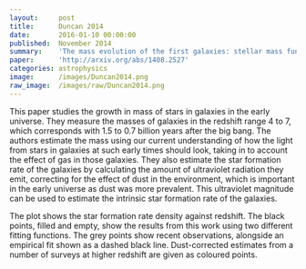 ```yaml
---
layout:     post
title:      Duncan 2014
date:       2016-01-10 00:00:00
published:  November 2014
summary:    'The mass evolution of the first galaxies: stellar mass functions and star formation rates at 4 < z < 7 in the CANDELS GOODS-South field'
paper:      'http://arxiv.org/abs/1408.2527'
categories: astrophysics
image:      /images/Duncan2014.png
raw_image:  /images/raw/Duncan2014.png
---
```


This paper studies the growth in mass of stars in galaxies in the early universe. They measure the masses of galaxies in the redshift range 4 to 7, which corresponds with 1.5 to 0.7 billion years after the big bang. The authors estimate the mass using our current understanding of how the light from stars in galaxies at such early times should look, taking in to account the effect of gas in those galaxies. They also estimate the star formation rate of the galaxies by calculating the amount of ultraviolet radiation they emit, correcting for the effect of dust in the environment, which is important in the early universe as dust was more prevalent. This ultraviolet magnitude can be used to estimate the intrinsic star formation rate of the galaxies.

The plot shows the star formation rate density against redshift. The black points, filled and empty, show the results from this work using two different fitting functions. The grey points show recent observations, alongside an empirical fit shown as a dashed black line. Dust-corrected estimates from a number of surveys at higher redshift are given as coloured points.
